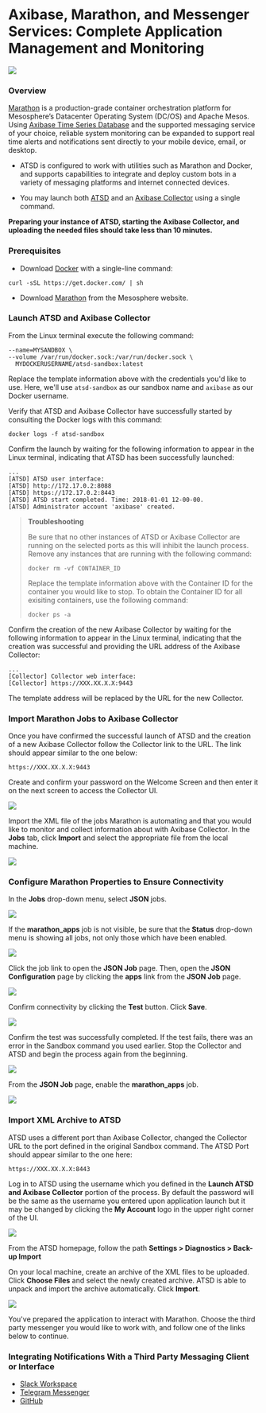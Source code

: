 # Axibase, Marathon, and Messenger Services: Complete Application Management and Monitoring

![](Images/Axibase%20Logo.png)

### Overview

[Marathon](https://mesosphere.github.io/marathon/) is a production-grade container orchestration platform for 
Mesosphere’s Datacenter Operating System (DC/OS) and Apache Mesos. Using [Axibase Time Series Database](http://axibase.com/products/axibase-time-series-database/)
and the supported messaging service of your choice, reliable system monitoring can be expanded to support real time alerts and notifications sent directly to your mobile device, email, or desktop.

* ATSD is configured to work with utilities such as Marathon and Docker, and supports capabilities to integrate and deploy 
custom bots in a variety of messaging platforms and internet connected devices.

* You may launch both [ATSD](https://github.com/axibase/atsd-use-cases/tree/master/Solutions/docker#launch-atsd) and an [Axibase 
Collector](https://github.com/axibase/atsd-use-cases/tree/master/Solutions/docker#launch-axibase-collectors) using a single 
command.

**Preparing your instance of ATSD, starting the Axibase Collector, and uploading the needed files should take less than 10 minutes.**

### Prerequisites

* Download [Docker](https://www.docker.com/) with a single-line command:
```
curl -sSL https://get.docker.com/ | sh
```
* Download [Marathon](https://mesosphere.github.io/marathon/) from the Mesosphere website.

### Launch ATSD and Axibase Collector 

From the Linux terminal execute the following command:

```$ docker run -d -p 8443:8443 -p 9443:9443 -p 8081:8081 \
--name=MYSANDBOX \
--volume /var/run/docker.sock:/var/run/docker.sock \
  MYDOCKERUSERNAME/atsd-sandbox:latest
```
Replace the template information above with the credentials you'd like to use. Here, we'll use `atsd-sandbox` as our sandbox
name and `axibase` as our Docker username.

Verify that ATSD and Axibase Collector have successfully started by consulting the Docker logs with this command:
```
docker logs -f atsd-sandbox
```
Confirm the launch by waiting for the following information to appear in the Linux terminal, indicating that ATSD
has been successfully launched:
```
...
[ATSD] ATSD user interface:
[ATSD] http://172.17.0.2:8088
[ATSD] https://172.17.0.2:8443
[ATSD] ATSD start completed. Time: 2018-01-01 12-00-00.
[ATSD] Administrator account 'axibase' created.
```
>**Troubleshooting**
>
>Be sure that no other instances of ATSD or Axibase Collector are running on the selected ports as this will inhibit the
>launch process. Remove any instances that are running with the following command:
>```
>docker rm -vf CONTAINER_ID
>```
>Replace the template information above with the Container ID for the container you would like to stop. To obtain the
>Container ID for all exisiting containers, use the following command:
>```
>docker ps -a
>```
Confirm the creation of the new Axibase Collector by waiting for the following information to appear in the Linux terminal,
indicating that the creation was successful and providing the URL address of the Axibase Collector:
```
...
[Collector] Collector web interface:
[Collector] https://XXX.XX.X.X:9443
```
The template address will be replaced by the URL for the new Collector.

### Import Marathon Jobs to Axibase Collector

Once you have confirmed the successful launch of ATSD and the creation of a new Axibase Collector follow the Collector link to the URL. The link should appear similar to the one below:
```
https://XXX.XX.X.X:9443
```
Create and confirm your password on the Welcome Screen and then enter it on the next screen to access the Collector UI.

![](Images/Collector%20Login.png)

Import the XML file of the jobs Marathon is automating and that you would like to monitor and collect information about with 
Axibase Collector. In the **Jobs** tab, click **Import** and select the appropriate file from the local machine.

![](Images/Job%20Import.png)

### Configure Marathon Properties to Ensure Connectivity

In the **Jobs** drop-down menu, select **JSON** jobs.

![](Images/JSON%20Job.png)

If the **marathon_apps** job is not visible, be sure that the **Status** drop-down menu is showing all jobs, not only those which have been enabled.

![](Images/Enabled.png)

Click the job link to open the **JSON Job** page. Then, open the **JSON Configuration** page by clicking the **apps** link 
from the **JSON Job** page.

![](Images/Job%20Link.png)

Confirm connectivity by clicking the **Test** button. Click **Save**. 

![](Images/Test.png)

Confirm the test was successfully completed. If the test fails, there was an error in the Sandbox command you used earlier.
Stop the Collector and ATSD and begin the process again from the beginning.

![](Images/Test%20Complete.png)

From the **JSON Job** page, enable the **marathon_apps** job.

![](Images/Enable%20Job.png)

### Import XML Archive to ATSD

ATSD uses a different port than Axibase Collector, changed the Collector URL to the port defined in the original Sandbox
command. The ATSD Port should appear similar to the one here:
```
https://XXX.XX.X.X:8443
```
Log in to ATSD using the username which you defined in the **Launch ATSD and Axibase Collector** portion of the process.
By default the password will be the same as the username you entered upon application launch but it may be changed by clicking the **My Account** logo in the upper right corner of the UI.

![](Images/ATSD%20Login.png)

From the ATSD homepage, follow the path **Settings > Diagnostics > Back-up Import**

On your local machine, create an archive of the XML files to be uploaded. Click **Choose Files** and select the newly created archive. ATSD is able to unpack and import the archive automatically. Click **Import**.

![](Images/Backup%20Import)

You've prepared the application to interact with Marathon. Choose the third party messenger you would like to work with, and follow one of the links below to continue.

### Integrating Notifications With a Third Party Messaging Client or Interface

* [Slack Workspace]()
* [Telegram Messenger]()
* [GitHub]()
